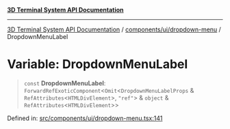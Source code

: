 [**3D Terminal System API Documentation**](../../../../README.md)

***

[3D Terminal System API Documentation](../../../../README.md) / [components/ui/dropdown-menu](../README.md) / DropdownMenuLabel

# Variable: DropdownMenuLabel

> `const` **DropdownMenuLabel**: `ForwardRefExoticComponent`\<`Omit`\<`DropdownMenuLabelProps` & `RefAttributes`\<`HTMLDivElement`\>, `"ref"`\> & `object` & `RefAttributes`\<`HTMLDivElement`\>\>

Defined in: [src/components/ui/dropdown-menu.tsx:141](https://github.com/Dicommunitas/ThreeJS_Terminal_3D2/blob/3ee0fc36a3337518d3717231e10fb625cedcf942/src/components/ui/dropdown-menu.tsx#L141)
